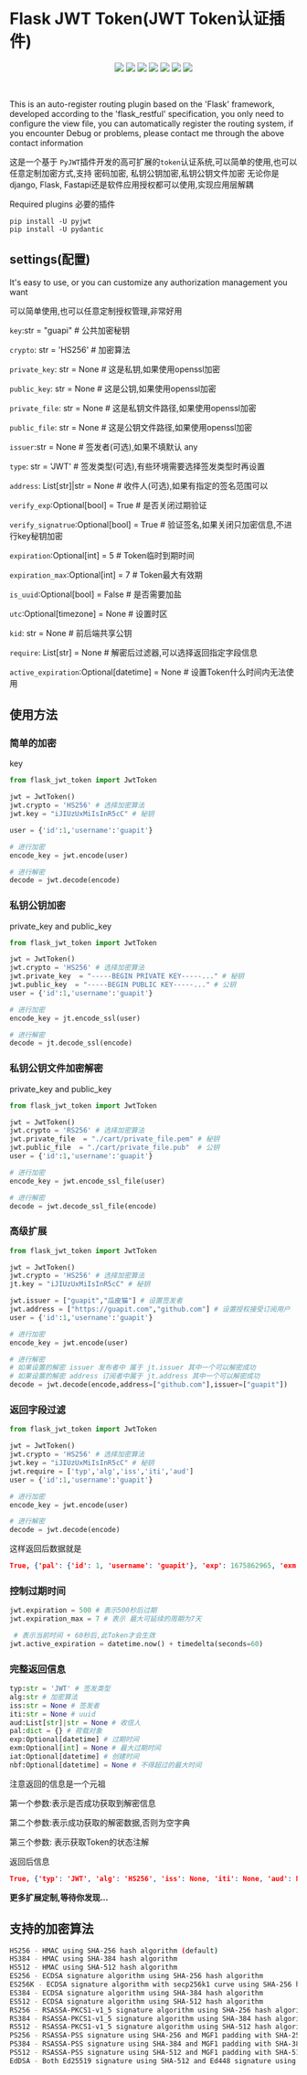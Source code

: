 # Flask JWT Token(JWT Token认证插件)

<p align="center">
<a href="#"><img src="https://img.shields.io/badge/Module-flask--jwt--token-critical.svg"/></a>
<a href="#"><img src="https://img.shields.io/badge/Language-Python-blue"/></a>
    <a href="#"><img src="https://img.shields.io/badge/Version-0.1.0-f1c232"/></a>
<img src="https://img.shields.io/badge/Author-guapit-ff69b4"/>
<a href="https://www.github.com/guapit"><img src="https://img.shields.io/badge/Github-guapit-success"/></a>
<a href="https://www.gitee.com/guapit"><img src="https://img.shields.io/badge/Gitee-guapit-yellowgreen"/></a>
<a href="#"><img src="https://img.shields.io/badge/E--mail-guapit%40qq.com-yellowgreen"/></a>
</p><br>


 This is an auto-register routing plugin based on the 'Flask' framework, developed according to the 'flask_restful' specification, you only need to configure the view file, you can automatically register the routing system, if you encounter Debug or problems, please contact me through the above contact information

这是一个基于 `PyJWT`插件开发的高可扩展的`token`认证系统,可以简单的使用,也可以任意定制加密方式,支持 密码加密, 私钥公钥加密,私钥公钥文件加密
无论你是 django, Flask, Fastapi还是软件应用授权都可以使用,实现应用层解耦

Required plugins 必要的插件

```pthon
pip install -U pyjwt
pip install -U pydantic
```

## settings(配置)

It's easy to use, or you can customize any authorization management you want

可以简单使用,也可以任意定制授权管理,非常好用

`key`:str = "guapi" # 公共加密秘钥

`crypto`: str = 'HS256' # 加密算法

`private_key`: str = None # 这是私钥,如果使用openssl加密

`public_key`: str = None # 这是公钥,如果使用openssl加密

`private_file`: str = None # 这是私钥文件路径,如果使用openssl加密

`public_file`: str = None # 这是公钥文件路径,如果使用openssl加密

`issuer`:str = None # 签发者(可选),如果不填默认 any

`type`: str = 'JWT' # 签发类型(可选),有些环境需要选择签发类型时再设置

`address`: List[str]|str = None # 收件人(可选),如果有指定的签名范围可以

`verify_exp`:Optional[bool] = True # 是否关闭过期验证

`verify_signatrue`:Optional[bool] = True # 验证签名,如果关闭只加密信息,不进行key秘钥加密

`expiration`:Optional[int] = 5 # Token临时到期时间

`expiration_max`:Optional[int] = 7 # Token最大有效期

`is_uuid`:Optional[bool] = False # 是否需要加盐

`utc`:Optional[timezone] = None # 设置时区

`kid`: str = None # 前后端共享公钥

`require`: List[str] = None # 解密后过滤器,可以选择返回指定字段信息

`active_expiration`:Optional[datetime] = None # 设置Token什么时间内无法使用

## 使用方法

### 简单的加密

key

```python
from flask_jwt_token import JwtToken

jwt = JwtToken()
jwt.crypto = 'HS256' # 选择加密算法
jwt.key = "iJIUzUxMiIsInR5cC" # 秘钥

user = {'id':1,'username':'guapit'}

# 进行加密
encode_key = jwt.encode(user)

# 进行解密
decode = jwt.decode(encode)
```

### 私钥公钥加密 

private_key and public_key

```python
from flask_jwt_token import JwtToken

jwt = JwtToken()
jwt.crypto = 'HS256' # 选择加密算法
jwt.private_key  = "-----BEGIN PRIVATE KEY-----..." # 秘钥
jwt.public_key  = "-----BEGIN PUBLIC KEY-----..." # 公钥
user = {'id':1,'username':'guapit'}

# 进行加密
encode_key = jt.encode_ssl(user)

# 进行解密
decode = jt.decode_ssl(encode)
```

### 私钥公钥文件加密解密

private_key and public_key

```python
from flask_jwt_token import JwtToken

jwt = JwtToken()
jwt.crypto = 'RS256' # 选择加密算法
jwt.private_file  = "./cart/private_file.pem" # 秘钥
jwt.public_file  = "./cart/private_file.pub"  # 公钥
user = {'id':1,'username':'guapit'}

# 进行加密
encode_key = jwt.encode_ssl_file(user)

# 进行解密
decode = jwt.decode_ssl_file(encode)
```

### 高级扩展

```python
from flask_jwt_token import JwtToken

jwt = JwtToken()
jwt.crypto = 'HS256' # 选择加密算法
jt.key = "iJIUzUxMiIsInR5cC" # 秘钥

jwt.issuer = ["guapit","瓜皮猫"] # 设置签发者
jwt.address = ["https://guapit.com","github.com"] # 设置授权接受订阅用户
user = {'id':1,'username':'guapit'}

# 进行加密
encode_key = jwt.encode(user)

# 进行解密
# 如果设置的解密 issuer 发布者中 属于 jt.issuer 其中一个可以解密成功
# 如果设置的解密 address 订阅者中属于 jt.address 其中一个可以解密成功
decode = jwt.decode(encode,address=["github.com"],issuer=["guapit"])


```

### 返回字段过滤

```python
from flask_jwt_token import JwtToken

jwt = JwtToken()
jwt.crypto = 'HS256' # 选择加密算法
jwt.key = "iJIUzUxMiIsInR5cC" # 秘钥
jwt.require = ['typ','alg','iss','iti','aud']
user = {'id':1,'username':'guapit'}

# 进行加密
encode_key = jwt.encode(user)

# 进行解密
decode = jwt.decode(encode)
```

这样返回后数据就是

```json
True, {'pal': {'id': 1, 'username': 'guapit'}, 'exp': 1675862965, 'exm': 1676438960, 'iat': 1675862960, 'nbf': 1675862960}, 'Token令牌获取成功')
```

### 控制过期时间

```python
jwt.expiration = 500 # 表示500秒后过期
jwt.expiration_max = 7 # 表示 最大可延续的周期为7天

 # 表示当前时间 + 60秒后,此Token才会生效
jwt.active_expiration = datetime.now() + timedelta(seconds=60)
```

### 完整返回信息

```python
typ:str = 'JWT' # 签发类型
alg:str # 加密算法
iss:str = None # 签发者
iti:str = None # uuid
aud:List[str]|str = None # 收信人
pal:dict = {} # 荷载对象
exp:Optional[datetime] # 过期时间
exm:Optional[int] = None # 最大过期时间
iat:Optional[datetime] # 创建时间
nbf:Optional[datetime] = None # 不得超过的最大时间
```

注意返回的信息是一个元祖

第一个参数:表示是否成功获取到解密信息

第二个参数:表示成功获取的解密数据,否则为空字典

第三个参数: 表示获取Token的状态注解

返回后信息

```json
True, {'typ': 'JWT', 'alg': 'HS256', 'iss': None, 'iti': None, 'aud': None, 'pal': {'id': 1, 'username': 'guapit'}, 'exp': 1675862965, 'exm': 1676438960, 'iat': 1675862960, 'nbf': 1675862960}, 'Token令牌获取成功')
```



**更多扩展定制,等待你发现...**

## 支持的加密算法

```bash
HS256 - HMAC using SHA-256 hash algorithm (default)
HS384 - HMAC using SHA-384 hash algorithm
HS512 - HMAC using SHA-512 hash algorithm
ES256 - ECDSA signature algorithm using SHA-256 hash algorithm
ES256K - ECDSA signature algorithm with secp256k1 curve using SHA-256 hash algorithm
ES384 - ECDSA signature algorithm using SHA-384 hash algorithm
ES512 - ECDSA signature algorithm using SHA-512 hash algorithm
RS256 - RSASSA-PKCS1-v1_5 signature algorithm using SHA-256 hash algorithm
RS384 - RSASSA-PKCS1-v1_5 signature algorithm using SHA-384 hash algorithm
RS512 - RSASSA-PKCS1-v1_5 signature algorithm using SHA-512 hash algorithm
PS256 - RSASSA-PSS signature using SHA-256 and MGF1 padding with SHA-256
PS384 - RSASSA-PSS signature using SHA-384 and MGF1 padding with SHA-384
PS512 - RSASSA-PSS signature using SHA-512 and MGF1 padding with SHA-512
EdDSA - Both Ed25519 signature using SHA-512 and Ed448 signature using SHA-3 are supported. Ed25519 and Ed448 provide 128-bit and 224-bit security respectively.

```

